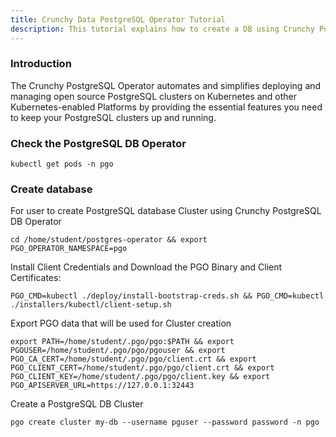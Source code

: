 ```yaml
---
title: Crunchy Data PostgreSQL Operator Tutorial
description: This tutorial explains how to create a DB using Crunchy PostgreSQL Operator
---
```


### Introduction

The Crunchy PostgreSQL Operator automates and simplifies deploying and managing open source PostgreSQL clusters on Kubernetes and other Kubernetes-enabled Platforms by providing the essential features you need to keep your PostgreSQL clusters up and running.

### Check the PostgreSQL DB Operator 

```execute
kubectl get pods -n pgo
```

### Create database

For user to create PostgreSQL database Cluster using Crunchy PostgreSQL DB Operator

```execute
cd /home/student/postgres-operator && export PGO_OPERATOR_NAMESPACE=pgo 
```

Install Client Credentials and Download the PGO Binary and Client Certificates:

```execute
PGO_CMD=kubectl ./deploy/install-bootstrap-creds.sh && PGO_CMD=kubectl ./installers/kubectl/client-setup.sh
```

Export PGO data that will be used for Cluster creation

```execute
export PATH=/home/student/.pgo/pgo:$PATH && export PGOUSER=/home/student/.pgo/pgo/pgouser && export PGO_CA_CERT=/home/student/.pgo/pgo/client.crt && export PGO_CLIENT_CERT=/home/student/.pgo/pgo/client.crt && export PGO_CLIENT_KEY=/home/student/.pgo/pgo/client.key && export PGO_APISERVER_URL=https://127.0.0.1:32443
```
Create a PostgreSQL DB Cluster 

```execute
pgo create cluster my-db --username pguser --password password -n pgo
```





